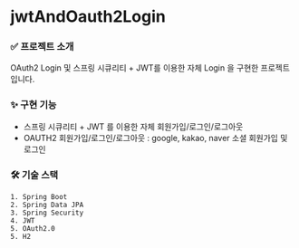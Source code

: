# jwtAndOauth2Login

### ✅ 프로젝트 소개 
OAuth2 Login 및 스프링 시큐리티 + JWT를 이용한 자체 Login 을 구현한 프로젝트 입니다.

### ✨ 구현 기능
- 스프링 시큐리티 + JWT 를 이용한 자체 회원가입/로그인/로그아웃
- OAUTH2 회원가입/로그인/로그아웃 : google, kakao, naver 소셜 회원가입 및 로그인

### 🛠 기술 스택
 ```
1. Spring Boot
2. Spring Data JPA
3. Spring Security
4. JWT
5. OAuth2.0
5. H2
 ```

